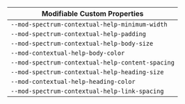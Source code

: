 | Modifiable Custom Properties |
| --- |
|`--mod-spectrum-contextual-help-minimum-width`|
|`--mod-spectrum-contextual-help-padding`|
|`--mod-spectrum-contextual-help-body-size`|
|`--mod-contextual-help-body-color`|
|`--mod-spectrum-contextual-help-content-spacing`|
|`--mod-spectrum-contextual-help-heading-size`|
|`--mod-contextual-help-heading-color`|
|`--mod-spectrum-contextual-help-link-spacing`|